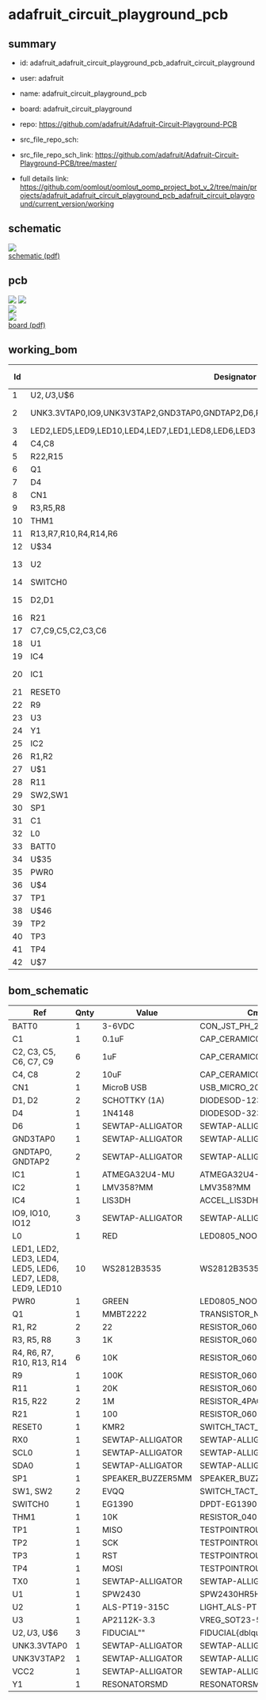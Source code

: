 # adafruit_circuit_playground_pcb
 
## summary 
* id: adafruit_adafruit_circuit_playground_pcb_adafruit_circuit_playground
* user: adafruit
* name: adafruit_circuit_playground_pcb
* board: adafruit_circuit_playground
* repo: https://github.com/adafruit/Adafruit-Circuit-Playground-PCB



* src_file_repo_sch: 
* src_file_repo_sch_link: https://github.com/adafruit/Adafruit-Circuit-Playground-PCB/tree/master/
* full details link: https://github.com/oomlout/oomlout_oomp_project_bot_v_2/tree/main/projects/adafruit_adafruit_circuit_playground_pcb_adafruit_circuit_playground/current_version/working  

## schematic  
![](working_schematic_600.png)  
[schematic (pdf)](working_schematic.pdf) 






















## pcb  
![](working_3d_600.png) 
![](working_3d_front_600.png)  
![](working_3d_back_600.png)  
![](working_600.png)  
[board (pdf)](working.pdf)  

## working_bom
| Id | Designator | Footprint | Quantity | Designation | Supplier and ref |  | None | 
| --- | --- | --- | --- | --- | --- | --- | --- | 
| 1 | U$2,U$3,U$6 | FIDUCIAL_1MM | 3 | FIDUCIAL" |  |  | [''] | 
| 2 | UNK3.3VTAP0,IO9,UNK3V3TAP2,GND3TAP0,GNDTAP2,D6,RX0,SDA0,IO10,VCC2,GNDTAP0,IO12,TX0,SCL0 | SEWALLI | 14 | SEWTAP-ALLIGATOR |  |  | [''] | 
| 3 | LED2,LED5,LED9,LED10,LED4,LED7,LED1,LED8,LED6,LED3 | LED3535 | 10 | WS2812B3535 |  |  | [''] | 
| 4 | C4,C8 | 0805-NO | 2 | 10uF |  |  | [''] | 
| 5 | R22,R15 | RESPACK_4X0603_NO | 2 | 1M |  |  | [''] | 
| 6 | Q1 | SOT23-WIDE | 1 | MMBT2222 |  |  | [''] | 
| 7 | D4 | SOD-323 | 1 | 1N4148 |  |  | [''] | 
| 8 | CN1 | 4UCONN_20329_V2 | 1 | MicroB USB |  |  | [''] | 
| 9 | R3,R5,R8 | 0603-NO | 3 | 1K |  |  | [''] | 
| 10 | THM1 | _0402 | 1 | 10K |  |  | [''] | 
| 11 | R13,R7,R10,R4,R14,R6 | 0603-NO | 6 | 10K |  |  | [''] | 
| 12 | U$34 | CPLAYFRONT | 1 |  |  |  | [''] | 
| 13 | U2 | ALS-PT19-315C | 1 | ALS-PT19-315C |  |  | [''] | 
| 14 | SWITCH0 | EG1390 | 1 | EG1390 |  |  | [''] | 
| 15 | D2,D1 | SOD-123 | 2 | SCHOTTKY (1A) |  |  | [''] | 
| 16 | R21 | 0603-NO | 1 | 100 |  |  | [''] | 
| 17 | C7,C9,C5,C2,C3,C6 | 0603-NO | 6 | 1uF |  |  | [''] | 
| 18 | U1 | SPW2430HR5H-B | 1 | SPW2430 |  |  | [''] | 
| 19 | IC4 | LGA16_3X3MM | 1 | LIS3DH |  |  | [''] | 
| 20 | IC1 | TQFN44_7MM | 1 | ATMEGA32U4-MU |  |  | [''] | 
| 21 | RESET0 | BTN_KMR2_4.6X2.8 | 1 | KMR2 |  |  | [''] | 
| 22 | R9 | 0603-NO | 1 | 100K |  |  | [''] | 
| 23 | U3 | SOT23-5 | 1 | AP2112K-3.3 |  |  | [''] | 
| 24 | Y1 | RESONATOR-SMD | 1 | 8MHz |  |  | [''] | 
| 25 | IC2 | MSOP08 | 1 | LMV358MM |  |  | [''] | 
| 26 | R1,R2 | 0603-NO | 2 | 22 |  |  | [''] | 
| 27 | U$1 | SYMBOL_MINUS | 1 |  |  |  | [''] | 
| 28 | R11 | 0603-NO | 1 | 20K |  |  | [''] | 
| 29 | SW2,SW1 | EVQ-Q2_SMALLER | 2 | EVQQ |  |  | [''] | 
| 30 | SP1 | BUZZER_SMT_5MM | 1 | 8MM |  |  | [''] | 
| 31 | C1 | 0603-NO | 1 | 0.1uF |  |  | [''] | 
| 32 | L0 | CHIPLED_0805_NOOUTLINE | 1 | RED |  |  | [''] | 
| 33 | BATT0 | JSTPH2 | 1 | 3-6VDC |  |  | [''] | 
| 34 | U$35 | SYMBOL_PLUS | 1 |  |  |  | [''] | 
| 35 | PWR0 | CHIPLED_0805_NOOUTLINE | 1 | GREEN |  |  | [''] | 
| 36 | U$4 | FLORAMED | 1 |  |  |  | [''] | 
| 37 | TP1 | TESTPOINT_ROUND_1.5MM | 1 | MISO |  |  | [''] | 
| 38 | U$46 | CPLAYBACK | 1 |  |  |  | [''] | 
| 39 | TP2 | TESTPOINT_ROUND_1.5MM | 1 | SCK |  |  | [''] | 
| 40 | TP3 | TESTPOINT_ROUND_1.5MM | 1 | RST |  |  | [''] | 
| 41 | TP4 | TESTPOINT_ROUND_1.5MM | 1 | MOSI |  |  | [''] | 
| 42 | U$7 | PCBFEAT-REV-040 | 1 |  |  |  | [''] | 


## bom_schematic
| Ref | Qnty | Value | Cmp name | Footprint | Description | Vendor | DNP | 
| --- | --- | --- | --- | --- | --- | --- | --- | 
| BATT0 | 1 | 3-6VDC | CON_JST_PH_2PIN | working:JSTPH2 |  |  |  | 
| C1 | 1 | 0.1uF | CAP_CERAMIC0603_NO | working:0603-NO |  |  |  | 
| C2, C3, C5, C6, C7, C9 | 6 | 1uF | CAP_CERAMIC0603_NO | working:0603-NO |  |  |  | 
| C4, C8 | 2 | 10uF | CAP_CERAMIC0805-NOOUTLINE | working:0805-NO |  |  |  | 
| CN1 | 1 | MicroB USB | USB_MICRO_20329_V2 | working:4UCONN_20329_V2 |  |  |  | 
| D1, D2 | 2 | SCHOTTKY (1A) | DIODESOD-123 | working:SOD-123 |  |  |  | 
| D4 | 1 | 1N4148 | DIODESOD-323 | working:SOD-323 |  |  |  | 
| D6 | 1 | SEWTAP-ALLIGATOR | SEWTAP-ALLIGATOR | working:SEWALLI |  |  |  | 
| GND3TAP0 | 1 | SEWTAP-ALLIGATOR | SEWTAP-ALLIGATOR | working:SEWALLI |  |  |  | 
| GNDTAP0, GNDTAP2 | 2 | SEWTAP-ALLIGATOR | SEWTAP-ALLIGATOR | working:SEWALLI |  |  |  | 
| IC1 | 1 | ATMEGA32U4-MU | ATMEGA32U4-MU | working:TQFN44_7MM |  |  |  | 
| IC2 | 1 | LMV358?MM | LMV358?MM | working:MSOP08 |  |  |  | 
| IC4 | 1 | LIS3DH | ACCEL_LIS3DHTR | working:LGA16_3X3MM |  |  |  | 
| IO9, IO10, IO12 | 3 | SEWTAP-ALLIGATOR | SEWTAP-ALLIGATOR | working:SEWALLI |  |  |  | 
| L0 | 1 | RED | LED0805_NOOUTLINE | working:CHIPLED_0805_NOOUTLINE |  |  |  | 
| LED1, LED2, LED3, LED4, LED5, LED6, LED7, LED8, LED9, LED10 | 10 | WS2812B3535 | WS2812B3535 | working:LED3535 |  |  |  | 
| PWR0 | 1 | GREEN | LED0805_NOOUTLINE | working:CHIPLED_0805_NOOUTLINE |  |  |  | 
| Q1 | 1 | MMBT2222 | TRANSISTOR_NPNWIDE | working:SOT23-WIDE |  |  |  | 
| R1, R2 | 2 | 22 | RESISTOR_0603_NOOUT | working:0603-NO |  |  |  | 
| R3, R5, R8 | 3 | 1K | RESISTOR_0603_NOOUT | working:0603-NO |  |  |  | 
| R4, R6, R7, R10, R13, R14 | 6 | 10K | RESISTOR_0603_NOOUT | working:0603-NO |  |  |  | 
| R9 | 1 | 100K | RESISTOR_0603_NOOUT | working:0603-NO |  |  |  | 
| R11 | 1 | 20K | RESISTOR_0603_NOOUT | working:0603-NO |  |  |  | 
| R15, R22 | 2 | 1M | RESISTOR_4PACK_NO | working:RESPACK_4X0603_NO |  |  |  | 
| R21 | 1 | 100 | RESISTOR_0603_NOOUT | working:0603-NO |  |  |  | 
| RESET0 | 1 | KMR2 | SWITCH_TACT_SMT4.6X2.8 | working:BTN_KMR2_4.6X2.8 |  |  |  | 
| RX0 | 1 | SEWTAP-ALLIGATOR | SEWTAP-ALLIGATOR | working:SEWALLI |  |  |  | 
| SCL0 | 1 | SEWTAP-ALLIGATOR | SEWTAP-ALLIGATOR | working:SEWALLI |  |  |  | 
| SDA0 | 1 | SEWTAP-ALLIGATOR | SEWTAP-ALLIGATOR | working:SEWALLI |  |  |  | 
| SP1 | 1 | SPEAKER_BUZZER5MM | SPEAKER_BUZZER5MM | working:BUZZER_SMT_5MM |  |  |  | 
| SW1, SW2 | 2 | EVQQ | SWITCH_TACT_SMT_EVQQ2_SMALL | working:EVQ-Q2_SMALLER |  |  |  | 
| SWITCH0 | 1 | EG1390 | DPDT-EG1390 | working:EG1390 |  |  |  | 
| THM1 | 1 | 10K | RESISTOR_0402 | working:_0402 |  |  |  | 
| TP1 | 1 | MISO | TESTPOINTROUND1.5MM | working:TESTPOINT_ROUND_1.5MM |  |  |  | 
| TP2 | 1 | SCK | TESTPOINTROUND1.5MM | working:TESTPOINT_ROUND_1.5MM |  |  |  | 
| TP3 | 1 | RST | TESTPOINTROUND1.5MM | working:TESTPOINT_ROUND_1.5MM |  |  |  | 
| TP4 | 1 | MOSI | TESTPOINTROUND1.5MM | working:TESTPOINT_ROUND_1.5MM |  |  |  | 
| TX0 | 1 | SEWTAP-ALLIGATOR | SEWTAP-ALLIGATOR | working:SEWALLI |  |  |  | 
| U1 | 1 | SPW2430 | SPW2430HR5H-B | working:SPW2430HR5H-B |  |  |  | 
| U2 | 1 | ALS-PT19-315C | LIGHT_ALS-PT19-315C | working:ALS-PT19-315C |  |  |  | 
| U3 | 1 | AP2112K-3.3 | VREG_SOT23-5 | working:SOT23-5 |  |  |  | 
| U$2, U$3, U$6 | 3 | FIDUCIAL"" | FIDUCIAL{dblquote}{dblquote} | working:FIDUCIAL_1MM |  |  |  | 
| UNK3.3VTAP0 | 1 | SEWTAP-ALLIGATOR | SEWTAP-ALLIGATOR | working:SEWALLI |  |  |  | 
| UNK3V3TAP2 | 1 | SEWTAP-ALLIGATOR | SEWTAP-ALLIGATOR | working:SEWALLI |  |  |  | 
| VCC2 | 1 | SEWTAP-ALLIGATOR | SEWTAP-ALLIGATOR | working:SEWALLI |  |  |  | 
| Y1 | 1 | RESONATORSMD | RESONATORSMD | working:RESONATOR-SMD |  |  |  | 



